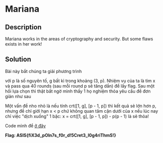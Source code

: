 # Mariana

## Description

Mariana works in the areas of cryptography and security. But some flaws exists in her work!

## Solution

Bài này bắt chúng ta giải phương trình

[](./eq.png)

với p là số nguyên tố, g bất kì trong khoảng (3, p). Nhiệm vụ của ta là tìm x và pass qua 40 rounds (sau mỗi round p sẽ tăng dần) để lấy flag. Sau một hồi lựa chọn thì thật bất ngờ mình thấy 1 họ nghiệm thỏa yêu cầu đề đơn giản như sau

[](./eq1.png)

Một vấn đề nho nhỏ là nếu tính crt([1, g], [p - 1, p]) thì kết quả sẻ lớn hơn p, nhưng đề chỉ giới hạn x < p chứ không quan tâm cận dưới của x nếu lúc nay chỉ việc "dịch xuống" 1 bậc: x = crt([1, g], [p - 1, p]) - p(p - 1) là sẽ thỏa!

Code mình để [ở đây](./sol.py)

**Flag: ASIS{fiX3d_pOIn7s_f0r_d!5Cret3_l0g4riThmS!}**


